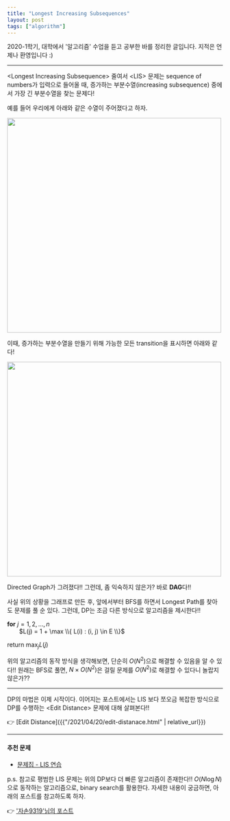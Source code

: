 ```yaml
---
title: "Longest Increasing Subsequences"
layout: post
tags: ["algorithm"]
---
```



2020-1학기, 대학에서 '알고리즘' 수업을 듣고 공부한 바를 정리한 글입니다. 지적은 언제나 환영입니다 :)

<hr/>

\<Longest Increasing Subsequence\> 줄여서 \<LIS\> 문제는 sequence of numbers가 입력으로 들어올 때, 증가하는 부분수열(increasing subsequence) 중에서 가장 긴 부분수열을 찾는 문제다!

예를 들어 우리에게 아래와 같은 수열이 주어졌다고 하자.

<div class="img-wrapper">
  <img src="{{ "/images/algorithm/LIS-1.png" | relative_url }}" width="500px">
</div>

이때, 증가하는 부분수열을 만들기 위해 가능한 모든 transition을 표시하면 아래와 같다!

<div class="img-wrapper">
  <img src="{{ "/images/algorithm/LIS-2.png" | relative_url }}" width="500px">
</div>

Directed Graph가 그려졌다!! 그런데, 좀 익숙하지 않은가? 바로 **DAG**다!!

사실 위의 상황을 그래프로 만든 후, 앞에서부터 BFS를 하면서 Longest Path를 찾아도 문제를 풀 순 있다. 그런데, DP는 조금 다른 방식으로 알고리즘을 제시한다!!



<div class="math-statement" markdown="1">

**for** $j=1, 2, \dots, n$<br/>
&emsp;&emsp;$L(j) = 1 + \max \\{ L(i) : (i, j) \in E \\}$

return $\max_j L(j)$

</div>

위의 알고리즘의 동작 방식을 생각해보면, 단순히 $O(N^2)$으로 해결할 수 있음을 알 수 있다!! 원래는 BFS로 풀면, $N\times O(N^2)$은 걸릴 문제를 $O(N^2)$로 해결할 수 있다니 놀랍지 않은가??

<hr/>

DP의 마법은 이제 시작이다. 이어지는 포스트에서는 LIS 보다 쪼오금 복잡한 방식으로 DP를 수행하는 \<Edit Distance\> 문제에 대해 살펴본다!!

👉 [Edit Distance]({{"/2021/04/20/edit-distanace.html" | relative_url}})

<hr/>

#### 추천 문제
- [문제집 - LIS 연습](https://www.acmicpc.net/workbook/view/1911)

p.s. 참고로 평범한 LIS 문제는 위의 DP보다 더 빠른 알고리즘이 존재한다!! $O(N \log N)$으로 동작하는 알고리즘으로, binary search를 활용한다. 자세한 내용이 궁금하면, 아래의 포스트를 참고하도록 하자.

👉 ['자손9319'님의 포스트](https://jason9319.tistory.com/113)